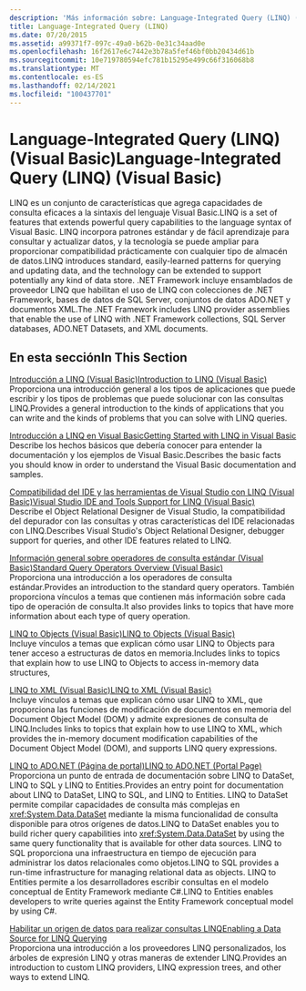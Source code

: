```yaml
---
description: 'Más información sobre: Language-Integrated Query (LINQ) (Visual Basic)'
title: Language-Integrated Query (LINQ)
ms.date: 07/20/2015
ms.assetid: a99371f7-097c-49a0-b62b-0e31c34aad0e
ms.openlocfilehash: 16f2617e6c7442e3b78a5fef46bf0bb20434d61b
ms.sourcegitcommit: 10e719780594efc781b15295e499c66f316068b8
ms.translationtype: MT
ms.contentlocale: es-ES
ms.lasthandoff: 02/14/2021
ms.locfileid: "100437701"
---
```

# <a name="language-integrated-query-linq-visual-basic"></a><span data-ttu-id="da193-103">Language-Integrated Query (LINQ) (Visual Basic)</span><span class="sxs-lookup"><span data-stu-id="da193-103">Language-Integrated Query (LINQ) (Visual Basic)</span></span>

<span data-ttu-id="da193-104">LINQ es un conjunto de características que agrega capacidades de consulta eficaces a la sintaxis del lenguaje Visual Basic.</span><span class="sxs-lookup"><span data-stu-id="da193-104">LINQ is a set of features that extends powerful query capabilities to the language syntax of Visual Basic.</span></span> <span data-ttu-id="da193-105">LINQ incorpora patrones estándar y de fácil aprendizaje para consultar y actualizar datos, y la tecnología se puede ampliar para proporcionar compatibilidad prácticamente con cualquier tipo de almacén de datos.</span><span class="sxs-lookup"><span data-stu-id="da193-105">LINQ introduces standard, easily-learned patterns for querying and updating data, and the technology can be extended to support potentially any kind of data store.</span></span>  <span data-ttu-id="da193-106">.NET Framework incluye ensamblados de proveedor LINQ que habilitan el uso de LINQ con colecciones de .NET Framework, bases de datos de SQL Server, conjuntos de datos ADO.NET y documentos XML.</span><span class="sxs-lookup"><span data-stu-id="da193-106">The .NET Framework includes LINQ provider assemblies that enable the use of LINQ with .NET Framework collections, SQL Server databases, ADO.NET Datasets, and XML documents.</span></span>  
  
## <a name="in-this-section"></a><span data-ttu-id="da193-107">En esta sección</span><span class="sxs-lookup"><span data-stu-id="da193-107">In This Section</span></span>  

 [<span data-ttu-id="da193-108">Introducción a LINQ (Visual Basic)</span><span class="sxs-lookup"><span data-stu-id="da193-108">Introduction to LINQ (Visual Basic)</span></span>](introduction-to-linq.md)  
 <span data-ttu-id="da193-109">Proporciona una introducción general a los tipos de aplicaciones que puede escribir y los tipos de problemas que puede solucionar con las consultas LINQ.</span><span class="sxs-lookup"><span data-stu-id="da193-109">Provides a general introduction to the kinds of applications that you can write and the kinds of problems that you can solve with LINQ queries.</span></span>  
  
 [<span data-ttu-id="da193-110">Introducción a LINQ en Visual Basic</span><span class="sxs-lookup"><span data-stu-id="da193-110">Getting Started with LINQ in Visual Basic</span></span>](getting-started-with-linq.md)  
 <span data-ttu-id="da193-111">Describe los hechos básicos que debería conocer para entender la documentación y los ejemplos de Visual Basic.</span><span class="sxs-lookup"><span data-stu-id="da193-111">Describes the basic facts you should know in order to understand the Visual Basic documentation and samples.</span></span>  
  
 [<span data-ttu-id="da193-112">Compatibilidad del IDE y las herramientas de Visual Studio con LINQ (Visual Basic)</span><span class="sxs-lookup"><span data-stu-id="da193-112">Visual Studio IDE and Tools Support for LINQ (Visual Basic)</span></span>](visual-studio-ide-and-tools-support-for-linq.md)  
 <span data-ttu-id="da193-113">Describe el Object Relational Designer de Visual Studio, la compatibilidad del depurador con las consultas y otras características del IDE relacionadas con LINQ.</span><span class="sxs-lookup"><span data-stu-id="da193-113">Describes Visual Studio's Object Relational Designer, debugger support for queries, and other IDE features related to LINQ.</span></span>  
  
 [<span data-ttu-id="da193-114">Información general sobre operadores de consulta estándar (Visual Basic)</span><span class="sxs-lookup"><span data-stu-id="da193-114">Standard Query Operators Overview (Visual Basic)</span></span>](standard-query-operators-overview.md)  
 <span data-ttu-id="da193-115">Proporciona una introducción a los operadores de consulta estándar.</span><span class="sxs-lookup"><span data-stu-id="da193-115">Provides an introduction to the standard query operators.</span></span> <span data-ttu-id="da193-116">También proporciona vínculos a temas que contienen más información sobre cada tipo de operación de consulta.</span><span class="sxs-lookup"><span data-stu-id="da193-116">It also provides links to topics that have more information about each type of query operation.</span></span>  
  
 [<span data-ttu-id="da193-117">LINQ to Objects (Visual Basic)</span><span class="sxs-lookup"><span data-stu-id="da193-117">LINQ to Objects (Visual Basic)</span></span>](linq-to-objects.md)  
 <span data-ttu-id="da193-118">Incluye vínculos a temas que explican cómo usar LINQ to Objects para tener acceso a estructuras de datos en memoria.</span><span class="sxs-lookup"><span data-stu-id="da193-118">Includes links to topics that explain how to use LINQ to Objects to access in-memory data structures,</span></span>  
  
 [<span data-ttu-id="da193-119">LINQ to XML (Visual Basic)</span><span class="sxs-lookup"><span data-stu-id="da193-119">LINQ to XML (Visual Basic)</span></span>](../../../../standard/linq/linq-xml-overview.md)  
 <span data-ttu-id="da193-120">Incluye vínculos a temas que explican cómo usar LINQ to XML, que proporciona las funciones de modificación de documentos en memoria del Document Object Model (DOM) y admite expresiones de consulta de LINQ.</span><span class="sxs-lookup"><span data-stu-id="da193-120">Includes links to topics that explain how to use LINQ to XML, which provides the in-memory document modification capabilities of the Document Object Model (DOM), and supports LINQ query expressions.</span></span>  
  
 [<span data-ttu-id="da193-121">LINQ to ADO.NET (Página de portal)</span><span class="sxs-lookup"><span data-stu-id="da193-121">LINQ to ADO.NET (Portal Page)</span></span>](linq-to-adonet-portal-page.md)  
 <span data-ttu-id="da193-122">Proporciona un punto de entrada de documentación sobre LINQ to DataSet, LINQ to SQL y LINQ to Entities.</span><span class="sxs-lookup"><span data-stu-id="da193-122">Provides an entry point for documentation about LINQ to DataSet, LINQ to SQL, and LINQ to Entities.</span></span> <span data-ttu-id="da193-123">LINQ to DataSet permite compilar capacidades de consulta más complejas en <xref:System.Data.DataSet> mediante la misma funcionalidad de consulta disponible para otros orígenes de datos.</span><span class="sxs-lookup"><span data-stu-id="da193-123">LINQ to DataSet enables you to build richer query capabilities into <xref:System.Data.DataSet> by using the same query functionality that is available for other data sources.</span></span> <span data-ttu-id="da193-124">LINQ to SQL proporciona una infraestructura en tiempo de ejecución para administrar los datos relacionales como objetos.</span><span class="sxs-lookup"><span data-stu-id="da193-124">LINQ to SQL provides a run-time infrastructure for managing relational data as objects.</span></span> <span data-ttu-id="da193-125">LINQ to Entities permite a los desarrolladores escribir consultas en el modelo conceptual de Entity Framework mediante C#.</span><span class="sxs-lookup"><span data-stu-id="da193-125">LINQ to Entities enables developers to write queries against the Entity Framework conceptual model by using C#.</span></span>  
  
 [<span data-ttu-id="da193-126">Habilitar un origen de datos para realizar consultas LINQ</span><span class="sxs-lookup"><span data-stu-id="da193-126">Enabling a Data Source for LINQ Querying</span></span>](enabling-a-data-source-for-linq-querying.md)  
 <span data-ttu-id="da193-127">Proporciona una introducción a los proveedores LINQ personalizados, los árboles de expresión LINQ y otras maneras de extender LINQ.</span><span class="sxs-lookup"><span data-stu-id="da193-127">Provides an introduction to custom LINQ providers, LINQ expression trees, and other ways to extend LINQ.</span></span>
